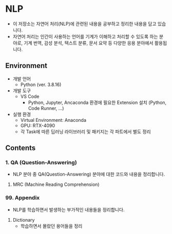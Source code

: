 # NLP
* 이 저장소는 자연어 처리(NLP)에 관련된 내용을 공부하고 정리한 내용을 담고 있습니다. 
* 자연어 처리는 인간이 사용하는 언어를 기계가 이해하고 처리할 수 있도록 하는 분야로, 기계 번역, 감성 분석, 텍스트 분류, 문서 요약 등 다양한 응용 분야에서 활용됩니다.
## Environment

* 개발 언어
    * Python (ver. 3.8.16)
* 개발 도구
    * VS Code
        * Python, Jupyter, Ancaconda 환경에 필요한 Extension 설치 (Python, Code Runner, ...)
* 실행 환경
    * Virtual Environment: Anaconda
    * GPU: RTX-4090
    * 각 Task에 따른 딥러닝 라이브러리 및 패키지는 각 파트에서 별도 정리
## Contents
### 1. QA (Question-Answering)
* NLP 분야 중 QA(Question-Answering) 분야에 대한 코드와 내용을 정리합니다.
1. MRC (Machine Reading Comprehension)


### 99. Appendix
* NLP를 학습하면서 발생하는 부가적인 내용들을 정리합니다.
1. Dictionary
    * 학습하면서 몰랐던 용어들을 정리
